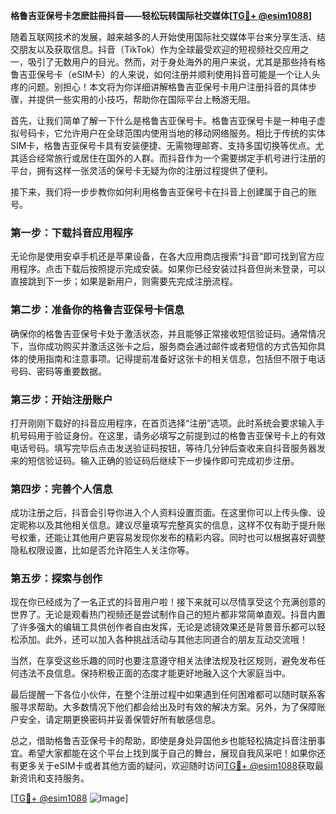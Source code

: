 **格鲁吉亚保号卡怎麽註冊抖音——轻松玩转国际社交媒体[[TG💪+ @esim1088](https://t.me/s/esim1088)]**

随着互联网技术的发展，越来越多的人开始使用国际社交媒体平台来分享生活、结交朋友以及获取信息。抖音（TikTok）作为全球最受欢迎的短视频社交应用之一，吸引了无数用户的目光。然而，对于身处海外的用户来说，尤其是那些持有格鲁吉亚保号卡（eSIM卡）的人来说，如何注册并顺利使用抖音可能是一个让人头疼的问题。别担心！本文将为你详细讲解格鲁吉亚保号卡用户注册抖音的具体步骤，并提供一些实用的小技巧，帮助你在国际平台上畅游无阻。

首先，让我们简单了解一下什么是格鲁吉亚保号卡。格鲁吉亚保号卡是一种电子虚拟号码卡，它允许用户在全球范围内使用当地的移动网络服务。相比于传统的实体SIM卡，格鲁吉亚保号卡具有安装便捷、无需物理邮寄、支持多国切换等优点。尤其适合经常旅行或居住在国外的人群。而抖音作为一个需要绑定手机号进行注册的平台，拥有这样一张灵活的保号卡无疑为你的注册过程提供了便利。

接下来，我们将一步步教你如何利用格鲁吉亚保号卡在抖音上创建属于自己的账号。

### 第一步：下载抖音应用程序

无论你是使用安卓手机还是苹果设备，在各大应用商店搜索“抖音”即可找到官方应用程序。点击下载后按照提示完成安装。如果你已经安装过抖音但尚未登录，可以直接跳到下一步；如果是新用户，则需要先完成注册流程。

### 第二步：准备你的格鲁吉亚保号卡信息

确保你的格鲁吉亚保号卡处于激活状态，并且能够正常接收短信验证码。通常情况下，当你成功购买并激活这张卡之后，服务商会通过邮件或者短信的方式告知你具体的使用指南和注意事项。记得提前准备好这张卡的相关信息，包括但不限于电话号码、密码等重要数据。

### 第三步：开始注册账户

打开刚刚下载好的抖音应用程序，在首页选择“注册”选项。此时系统会要求输入手机号码用于验证身份。在这里，请务必填写之前提到过的格鲁吉亚保号卡上的有效电话号码。填写完毕后点击发送验证码按钮，等待几分钟后查收来自抖音服务器发来的短信验证码。输入正确的验证码后继续下一步操作即可完成初步注册。

### 第四步：完善个人信息

成功注册之后，抖音会引导你进入个人资料设置页面。在这里你可以上传头像、设定昵称以及其他相关信息。建议尽量填写完整真实的信息，这样不仅有助于提升账号权重，还能让其他用户更容易发现你发布的精彩内容。同时也可以根据喜好调整隐私权限设置，比如是否允许陌生人关注你等。

### 第五步：探索与创作

现在你已经成为了一名正式的抖音用户啦！接下来就可以尽情享受这个充满创意的世界了。无论是观看热门视频还是尝试制作自己的短片都非常简单直观。抖音内置了许多强大的编辑工具供创作者自由发挥，无论是滤镜效果还是背景音乐都可以轻松添加。此外，还可以加入各种挑战活动与其他志同道合的朋友互动交流哦！

当然，在享受这些乐趣的同时也要注意遵守相关法律法规及社区规则，避免发布任何违法不良信息。保持积极正面的态度才能更好地融入这个大家庭当中。

最后提醒一下各位小伙伴，在整个注册过程中如果遇到任何困难都可以随时联系客服寻求帮助。大多数情况下他们都会给出及时有效的解决方案。另外，为了保障账户安全，请定期更换密码并妥善保管好所有敏感信息。

总之，借助格鲁吉亚保号卡的帮助，即使是身处异国他乡也能轻松搞定抖音注册事宜。希望大家都能在这个平台上找到属于自己的舞台，展现自我风采吧！如果你还有更多关于eSIM卡或者其他方面的疑问，欢迎随时访问[TG💪+ @esim1088](https://t.me/s/esim1088)获取最新资讯和支持服务。

[[TG💪+ @esim1088](https://t.me/s/esim1088) ![Image](https://i.postimg.cc/4NQfJmqS/Snipaste-2025-05-13-00-14-12.png)]